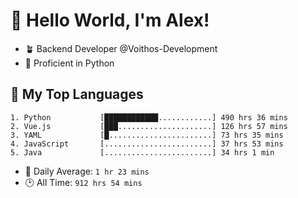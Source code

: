 # 👋 Hello World, I'm Alex!

- 🪴 Backend Developer @Voithos-Development
- 🐍 Proficient in Python

## 💚 My Top Languages
```
1. Python           [████████████............] 490 hrs 36 mins
2. Vue.js           [███.....................] 126 hrs 57 mins
3. YAML             [█.......................] 73 hrs 35 mins
4. JavaScript       [........................] 37 hrs 53 mins
5. Java             [........................] 34 hrs 1 min
```
- 💪 Daily Average: `1 hr 23 mins`
- 🕑 All Time: `912 hrs 54 mins`